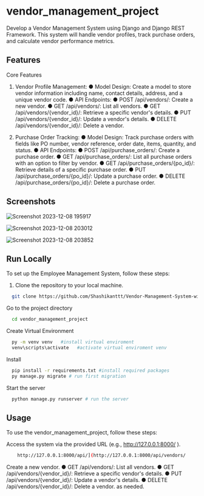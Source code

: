 
# vendor_management_project


Develop a Vendor Management System using Django and Django REST Framework. This
system will handle vendor profiles, track purchase orders, and calculate vendor performance
metrics.
## Features

Core Features
1. Vendor Profile Management:
● Model Design: Create a model to store vendor information including name, contact
details, address, and a unique vendor code.
● API Endpoints:
● POST /api/vendors/: Create a new vendor.
● GET /api/vendors/: List all vendors.
● GET /api/vendors/{vendor_id}/: Retrieve a specific vendor's details.
● PUT /api/vendors/{vendor_id}/: Update a vendor's details.
● DELETE /api/vendors/{vendor_id}/: Delete a vendor.

2. Purchase Order Tracking:
● Model Design: Track purchase orders with fields like PO number, vendor reference,
order date, items, quantity, and status.
● API Endpoints:
● POST /api/purchase_orders/: Create a purchase order.
● GET /api/purchase_orders/: List all purchase orders with an option to filter by
vendor.
● GET /api/purchase_orders/{po_id}/: Retrieve details of a specific purchase order.
● PUT /api/purchase_orders/{po_id}/: Update a purchase order.
● DELETE /api/purchase_orders/{po_id}/: Delete a purchase order.



## Screenshots




![Screenshot 2023-12-08 195917](https://github.com/Shashikanttt/Vendor-Management-System-with-Performance-Metrics/assets/101270238/e27da56d-8e9d-4490-ac59-fad17ddafdac)




![Screenshot 2023-12-08 203012](https://github.com/Shashikanttt/Vendor-Management-System-with-Performance-Metrics/assets/101270238/c57202ad-36a2-4725-aaa9-abeaa6dd49ba)



![Screenshot 2023-12-08 203852](https://github.com/Shashikanttt/Vendor-Management-System-with-Performance-Metrics/assets/101270238/47656327-c3c1-4483-bd60-b5ff40c600ca)


## Run Locally


To set up the Employee Management System, follow these steps:

1. Clone the repository to your local machine.



```bash
  git clone https://github.com/Shashikanttt/Vendor-Management-System-with-Performance-Metrics.git
```

Go to the project directory

```bash
  cd vendor_management_project

```

Create Virtual Environment

```bash
  py -m venv venv   #install virtual enviroment
  venv\scripts\activate   #activate virtual enviroment venv
```
Install

```bash
  pip install -r requirements.txt #install required packages
  py manage.py migrate # run first migration
```

Start the server

```bash
  python manage.py runserver # run the server
```


## Usage


To use the vendor_management_project, follow these steps:

Access the system via the provided URL (e.g., http://127.0.0.1:8000/ ).



```bash
    http://127.0.0.1:8000/api/](http://127.0.0.1:8000/api/vendors/

```

Create a new vendor.
● GET /api/vendors/: List all vendors.
● GET /api/vendors/{vendor_id}/: Retrieve a specific vendor's details.
● PUT /api/vendors/{vendor_id}/: Update a vendor's details.
● DELETE /api/vendors/{vendor_id}/: Delete a vendor.
 as needed.






